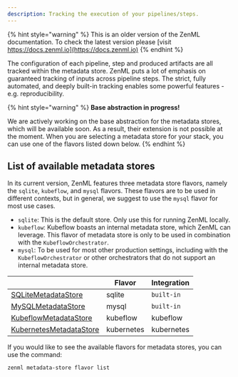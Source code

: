 ```yaml
---
description: Tracking the execution of your pipelines/steps.
---
```


{% hint style="warning" %}
This is an older version of the ZenML documentation. To check the latest version please [visit https://docs.zenml.io](https://docs.zenml.io)
{% endhint %}


The configuration of each pipeline, step and produced artifacts are all tracked
within the metadata store. ZenML puts a lot of emphasis on guaranteed tracking 
of inputs across pipeline steps. The strict, fully automated, and deeply 
built-in tracking enables some powerful features - e.g. reproducibility.

{% hint style="warning" %}
**Base abstraction in progress!**

We are actively working on the base abstraction for the metadata stores, which 
will be available soon. As a result, their extension is not possible at the 
moment. When you are selecting a metadata store for your stack, you can use 
one of the flavors listed down below.
{% endhint %}

## List of available metadata stores

In its current version, ZenML features three metadata store flavors, namely 
the `sqlite`, `kubeflow`, and `mysql` flavors. These flavors are to be used 
in different contexts, but in general, we suggest to use the `mysql` flavor 
for most use cases.

* `sqlite`: This is the default store. Only use this for running ZenML locally.
* `kubeflow`: Kubeflow boasts an internal metadata store, which ZenML can 
leverage. This flavor of metadata store is only to be used in combination 
with the `KubeflowOrchestrator`.
* `mysql`: To be used for most other production settings, including with 
the `KubeflowOrchestrator` or other orchestrators that do not support an 
internal metadata store.

|                                                                                                                                                                           | Flavor         | Integration  |
|---------------------------------------------------------------------------------------------------------------------------------------------------------------------------|----------------|--------------|
| [SQLiteMetadataStore](https://apidocs.zenml.io/latest/api_docs/metadata_stores/#zenml.metadata_stores.sqlite_metadata_store.SQLiteMetadataStore)                          | sqlite         | `built-in`   |
| [MySQLMetadataStore](https://apidocs.zenml.io/latest/api_docs/metadata_stores/#zenml.metadata_stores.mysql_metadata_store.MySQLMetadataStore)                             | mysql          | `built-in`   |
| [KubeflowMetadataStore](https://apidocs.zenml.io/latest/api_docs/integrations/#zenml.integrations.kubeflow.metadata_stores.kubeflow_metadata_store.KubeflowMetadataStore) | kubeflow       | kubeflow     |
| [KubernetesMetadataStore](https://apidocs.zenml.io/latest/api_docs/integrations/#zenml.integrations.kubernetes.metadata_stores.kubernetes_metadata_store.KubernetesMetadataStore) | kubernetes       | kubernetes     |

If you would like to see the available flavors for metadata stores, you can 
use the command:

```shell
zenml metadata-store flavor list
```